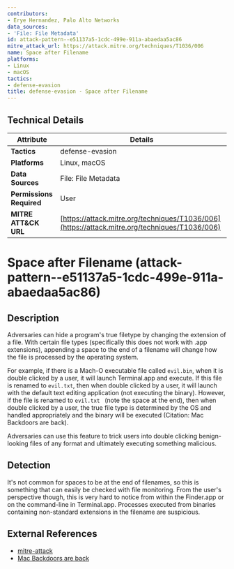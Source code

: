 ```yaml
---
contributors:
- Erye Hernandez, Palo Alto Networks
data_sources:
- 'File: File Metadata'
id: attack-pattern--e51137a5-1cdc-499e-911a-abaedaa5ac86
mitre_attack_url: https://attack.mitre.org/techniques/T1036/006
name: Space after Filename
platforms:
- Linux
- macOS
tactics:
- defense-evasion
title: defense-evasion - Space after Filename
---
```


## Technical Details

| Attribute | Details |
|-----------|----------|
| **Tactics** | defense-evasion |
| **Platforms** | Linux, macOS |
| **Data Sources** | File: File Metadata |
| **Permissions Required** | User |
| **MITRE ATT&CK URL** | [https://attack.mitre.org/techniques/T1036/006](https://attack.mitre.org/techniques/T1036/006) |

# Space after Filename (attack-pattern--e51137a5-1cdc-499e-911a-abaedaa5ac86)

## Description
Adversaries can hide a program's true filetype by changing the extension of a file. With certain file types (specifically this does not work with .app extensions), appending a space to the end of a filename will change how the file is processed by the operating system.

For example, if there is a Mach-O executable file called <code>evil.bin</code>, when it is double clicked by a user, it will launch Terminal.app and execute. If this file is renamed to <code>evil.txt</code>, then when double clicked by a user, it will launch with the default text editing application (not executing the binary). However, if the file is renamed to <code>evil.txt </code> (note the space at the end), then when double clicked by a user, the true file type is determined by the OS and handled appropriately and the binary will be executed (Citation: Mac Backdoors are back).

Adversaries can use this feature to trick users into double clicking benign-looking files of any format and ultimately executing something malicious.

## Detection
It's not common for spaces to be at the end of filenames, so this is something that can easily be checked with file monitoring. From the user's perspective though, this is very hard to notice from within the Finder.app or on the command-line in Terminal.app. Processes executed from binaries containing non-standard extensions in the filename are suspicious.

## External References
- [mitre-attack](https://attack.mitre.org/techniques/T1036/006)
- [Mac Backdoors are back](https://arstechnica.com/security/2016/07/after-hiatus-in-the-wild-mac-backdoors-are-suddenly-back/)
